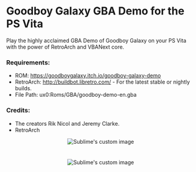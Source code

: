 # Goodboy Galaxy GBA Demo for the PS Vita

Play the highly acclaimed GBA Demo of Goodboy Galaxy on your PS Vita with the power of RetroArch and VBANext core.

### Requirements:
- ROM: https://goodboygalaxy.itch.io/goodboy-galaxy-demo
- RetroArch: http://buildbot.libretro.com/ - For the latest stable or nightly builds.
- File Path: ux0:Roms/GBA/goodboy-demo-en.gba

### Credits:
- The creators Rik Nicol and Jeremy Clarke.
- RetroArch

<!-- LiveArea -->
<p align="center">
  <img src="https://github.com/DRok17/Goodboy-Galaxy-GBA-Demo-Vita/assets/81541725/69ebd026-76e8-4e33-99a5-9426141eca7c?raw=true" alt="Sublime's custom image"/>
</p>

<!-- Spacer -->
<p align="center">
  <img width="10" height="10" src="https://user-images.githubusercontent.com/81541725/168428087-611fe26a-aeb0-4617-98d7-9a239ea716d8.png">
</p>

<!-- Icon -->
<p align="center">
  <img src="https://github.com/DRok17/Goodboy-Galaxy-GBA-Demo-Vita/assets/81541725/7c91e9cb-4531-4864-a6c3-e13f12110166?raw=true" alt="Sublime's custom image"/>
</p>
